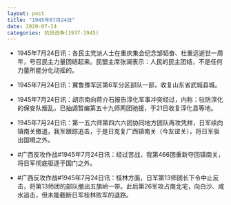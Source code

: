 ```yaml
---
layout: post
title: "1945年07月24日"
date: 2020-07-24
categories: 抗日战争(1937-1945)
---
```


<meta name="referrer" content="no-referrer" />

- 1945年7月24日讯：各民主党派人士在重庆集会纪念邹韬奋、杜重远逝世一周年，号召民主力量团结起来。民盟主席张澜表示：人民的民主团结，不是任何力量所能分化动摇的。 

- 1945年7月24日讯：冀鲁豫军区第6军分区部队一部，收复山东省武城县城。 

- 1945年7月24日讯：胡宗南向蒋介石报告淳化军事冲突经过，内称：驻防淳化的保安队叛乱，已抽调暂编第五十九师两团驰援，于21日收复淳化县等地。 

- 1945年7月24日讯：第一五六师第四六六团协同地方团队再攻凭祥，日军续向镇南关撤退，我军跟踪追击，于是日克复广西镇南关（今友谊关），将日军驱出国境之外。 

- #广西反攻作战#1945年7月24日讯：经过苦战，我第466团重新夺回镇南关，将日军彻底驱逐于国门之外。 

- #广西反攻作战#1945年7月24日讯：桂林方面，日军第13师团长下令中止反击，将第13师团的部队撤出五旗岭一带。此后第26军攻占南北宅，向白沙、咸水追击，但未能截断日军桂林败军的退路。 

